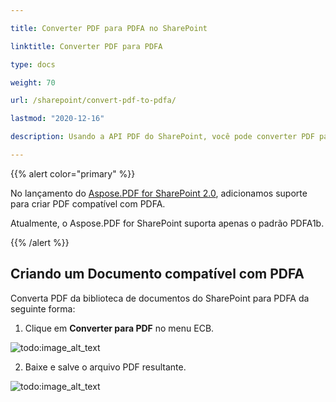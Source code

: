 ```yaml
---

title: Converter PDF para PDFA no SharePoint

linktitle: Converter PDF para PDFA

type: docs

weight: 70

url: /sharepoint/convert-pdf-to-pdfa/

lastmod: "2020-12-16"

description: Usando a API PDF do SharePoint, você pode converter PDF para o formato PDFA. Atualmente, ele suporta apenas o padrão PDF/A-1b.

---
```




{{% alert color="primary" %}}



No lançamento do [Aspose.PDF for SharePoint 2.0](https://releases.aspose.com/pdf/sharepoint/new-releases/aspose.pdf-for-sharepoint-2.0.0/), adicionamos suporte para criar PDF compatível com PDFA.



Atualmente, o Aspose.PDF for SharePoint suporta apenas o padrão PDFA1b.



{{% /alert %}}



## **Criando um Documento compatível com PDFA**



Converta PDF da biblioteca de documentos do SharePoint para PDFA da seguinte forma:



1. Clique em **Converter para PDF** no menu ECB.



![todo:image_alt_text](convert-pdf-to-pdfa_1.png)



2. Baixe e salve o arquivo PDF resultante.



![todo:image_alt_text](convert-pdf-to-pdfa_2.png)